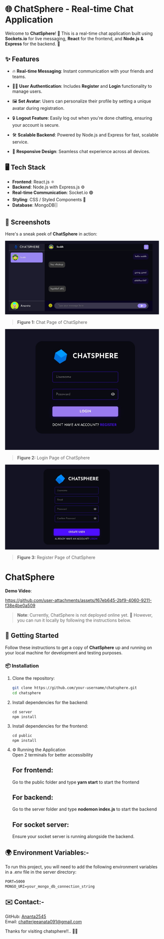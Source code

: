# 🌐 ChatSphere - Real-time Chat Application

Welcome to **ChatSphere**! 🎉 This is a real-time chat application built using **Sockets.io** for live messaging, **React** for the frontend, and **Node.js & Express** for the backend. 🚀

## ✨ Features

- 🔥 **Real-time Messaging**: Instant communication with your friends and teams.
- 🧑‍💻 **User Authentication**: Includes **Register** and **Login** functionality to manage users.
- 🖼️ **Set Avatar**: Users can personalize their profile by setting a unique avatar during registration.
- 🔒 **Logout Feature**: Easily log out when you're done chatting, ensuring your account is secure.




- 🛠️ **Scalable Backend**: Powered by Node.js and Express for fast, scalable service.
- 📱 **Responsive Design**: Seamless chat experience across all devices.

## 🖥️ Tech Stack

- **Frontend**: React.js ⚛️
- **Backend**: Node.js with Express.js ⚙️
- **Real-time Communication**: Socket.io 🟢
- **Styling**: CSS / Styled Components 🎨
- **Database**: MongoDB🗄️

## 📸 Screenshots

Here's a sneak peek of **ChatSphere** in action:

![ChatSphere Chat Page](chat.jpeg)
> **Figure 1:** Chat Page of ChatSphere

![ChatSphere login Page](login.jpeg)
> **Figure 2:** Login Page of ChatSphere

![ChatSphere register Page](register.jpeg)
> **Figure 3:** Register Page of ChatSphere

# ChatSphere

**Demo Video**:

https://github.com/user-attachments/assets/f67eb645-2bf9-4060-9211-f38e4be0a509


> **Note**: Currently, ChatSphere is not deployed online yet. 🚧 However, you can run it locally by following the instructions below.

## 🚀 Getting Started

Follow these instructions to get a copy of **ChatSphere** up and running on your local machine for development and testing purposes.

### 📦 Installation

1. Clone the repository:

   ```bash
   git clone https://github.com/your-username/chatsphere.git
   cd chatsphere
   ```
2. Install dependencies for the backend:
   ```
   cd server
   npm install
   ```
3. Install dependencies for the frontend:
   ```
   cd public
   npm install
   ```
4. ⚙️ Running the Application<br/>
   Open 2 terminals for better accessibility<br/>
   ## For frontend:<br/>
   Go to the public folder and type **yarn start** to start the frontend<br/>
   ## For backend:<br/>
   Go to the server folder and type **nodemon index.js** to start the backend<br/>
   ## For socket server:<br/>
   Ensure your socket server is running alongside the backend.


   

## 🌍 Environment Variables:-
To run this project, you will need to add the following environment variables in a .env file in the server directory:
```
PORT=5000
MONGO_URI=your_mongo_db_connection_string

```

## ✉️ Contact:-

GitHub: [Ananta2545](https://github.com/Ananta2545)<br/>
Email: chatterjeeanata091@gmail.com

Thanks for visiting chatsphere!!.. 🥰🥰


  


